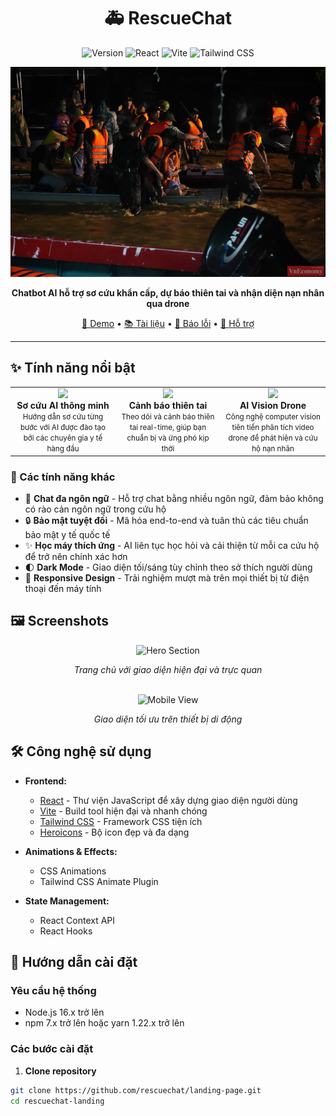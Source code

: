 <div align="center">
  
# 🚑 RescueChat

<img src="https://img.shields.io/badge/version-1.0.0-emerald?style=for-the-badge" alt="Version" />
<img src="https://img.shields.io/badge/React-18.2.0-61DAFB?style=for-the-badge&logo=react" alt="React" />
<img src="https://img.shields.io/badge/Vite-5.0.8-646CFF?style=for-the-badge&logo=vite" alt="Vite" />
<img src="https://img.shields.io/badge/Tailwind_CSS-3.3.6-38B2AC?style=for-the-badge&logo=tailwind-css" alt="Tailwind CSS" />

<br />

<p align="center">
  <img src="/public/cuu_ho.png" alt="RescueChat Banner" width="800px" />
</p>

**Chatbot AI hỗ trợ sơ cứu khẩn cấp, dự báo thiên tai và nhận diện nạn nhân qua drone**

[🚀 Demo](https://rescuechat.vercel.app) • [📚 Tài liệu](https://docs.rescuechat.vn) • [🐛 Báo lỗi](https://github.com/rescuechat/issues) • [💬 Hỗ trợ](https://rescuechat.vn/support)

</div>

---

## ✨ Tính năng nổi bật

<div align="center">
  <table>
    <tr>
      <td align="center" width="33%">
        <img src="https://via.placeholder.com/120/10b981/FFFFFF?text=🚑" width="120px" /><br />
        <strong>Sơ cứu AI thông minh</strong><br />
        <small>Hướng dẫn sơ cứu từng bước với AI được đào tạo bởi các chuyên gia y tế hàng đầu</small>
      </td>
      <td align="center" width="33%">
        <img src="https://via.placeholder.com/120/0d9488/FFFFFF?text=🌍" width="120px" /><br />
        <strong>Cảnh báo thiên tai</strong><br />
        <small>Theo dõi và cảnh báo thiên tai real-time, giúp bạn chuẩn bị và ứng phó kịp thời</small>
      </td>
      <td align="center" width="33%">
        <img src="https://via.placeholder.com/120/0891b2/FFFFFF?text=🚁" width="120px" /><br />
        <strong>AI Vision Drone</strong><br />
        <small>Công nghệ computer vision tiên tiến phân tích video drone để phát hiện và cứu hộ nạn nhân</small>
      </td>
    </tr>
  </table>
</div>

### 🌟 Các tính năng khác

- 💬 **Chat đa ngôn ngữ** - Hỗ trợ chat bằng nhiều ngôn ngữ, đảm bảo không có rào cản ngôn ngữ trong cứu hộ
- 🔒 **Bảo mật tuyệt đối** - Mã hóa end-to-end và tuân thủ các tiêu chuẩn bảo mật y tế quốc tế
- ✨ **Học máy thích ứng** - AI liên tục học hỏi và cải thiện từ mỗi ca cứu hộ để trở nên chính xác hơn
- 🌓 **Dark Mode** - Giao diện tối/sáng tùy chỉnh theo sở thích người dùng
- 📱 **Responsive Design** - Trải nghiệm mượt mà trên mọi thiết bị từ điện thoại đến máy tính

## 🖼️ Screenshots

<div align="center">
  <img src="https://via.placeholder.com/800x450/10b981/FFFFFF?text=Hero+Section" alt="Hero Section" width="800px" />
  <p><em>Trang chủ với giao diện hiện đại và trực quan</em></p>
  
  <br />
  
  <div>
    <img src="https://via.placeholder.com/390x844/10b981/FFFFFF?text=Mobile+View" alt="Mobile View" width="390px" />
    <p><em>Giao diện tối ưu trên thiết bị di động</em></p>
  </div>
</div>

## 🛠️ Công nghệ sử dụng

- **Frontend:**
  - [React](https://reactjs.org/) - Thư viện JavaScript để xây dựng giao diện người dùng
  - [Vite](https://vitejs.dev/) - Build tool hiện đại và nhanh chóng
  - [Tailwind CSS](https://tailwindcss.com/) - Framework CSS tiện ích
  - [Heroicons](https://heroicons.com/) - Bộ icon đẹp và đa dạng

- **Animations & Effects:**
  - CSS Animations
  - Tailwind CSS Animate Plugin

- **State Management:**
  - React Context API
  - React Hooks

## 🚀 Hướng dẫn cài đặt

### Yêu cầu hệ thống

- Node.js 16.x trở lên
- npm 7.x trở lên hoặc yarn 1.22.x trở lên  

### Các bước cài đặt

1. **Clone repository**

```bash
git clone https://github.com/rescuechat/landing-page.git
cd rescuechat-landing
